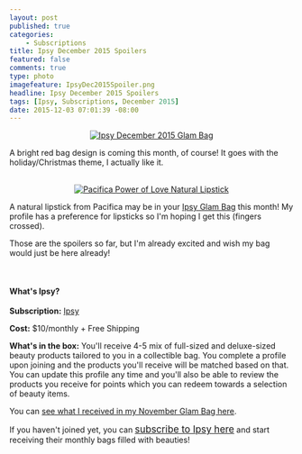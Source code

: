 ```yaml
---
layout: post
published: true
categories: 
    - Subscriptions
title: Ipsy December 2015 Spoilers
featured: false
comments: true
type: photo
imagefeature: IpsyDec2015Spoiler.png
headline: Ipsy December 2015 Spoilers
tags: [Ipsy, Subscriptions, December 2015]
date: 2015-12-03 07:01:39 -08:00
---
```


<center><a href="https://www.ipsy.com/new?refer=uns8d" target="_blank">
<img src="/images/IpsyDec2015Spoiler.png" border="0" style="border:none;max-width:100%;" alt="Ipsy December 2015 Glam Bag" />
</a></center>

<p>A bright red bag design is coming this month, of course! It goes with the holiday/Christmas theme, I actually like it.</p>
<br>

<center><a href="https://www.ipsy.com/new?refer=uns8d" target="_blank">
<img src="/images/IpsyDec2015Spoiler2.png" border="0" style="border:none;max-width:100%;" alt="Pacifica Power of Love Natural Lipstick" />
</a></center>

<p>A natural lipstick from Pacifica may be in your <a href="https://www.ipsy.com/new?refer=uns8d" target="_blank">Ipsy Glam Bag</a> this month! My profile has a preference for lipsticks so I'm hoping I get this (fingers crossed).</p>

<p>Those are the spoilers so far, but I'm already excited and wish my bag would just be here already!</p>

<br>

<H4>What's Ipsy?</H4>
<p><b>Subscription:</b> <a href="https://www.ipsy.com/new?refer=uns8d" target="_blank">Ipsy</a></p>
<p><b>Cost:</b> $10/monthly + Free Shipping</p>
<p><b>What's in the box:</b> You'll receive 4-5 mix of full-sized and deluxe-sized beauty products tailored to you in a collectible bag. You complete a profile upon joining and the products you'll receive will be matched based on that. You can update this profile any time and you'll also be able to review the products you receive for points which you can redeem towards a selection of beauty items.</p>

<p>You can <a href="http://whatsupmailbox.com/subscriptions/reviews/Ipsy-Subscription-November-2015-Review/" target="_blank">see what I received in my November Glam Bag here</a>.</p>

<p>If you haven't joined yet, you can <a href="https://www.ipsy.com/new?refer=uns8d" target="_blank"><big>subscribe to Ipsy here</big></a> and start receiving their monthly bags filled with beauties!</p>
